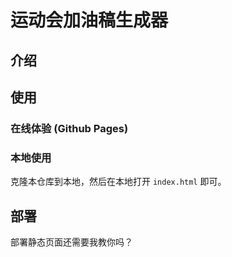 # 运动会加油稿生成器

## 介绍

## 使用

### 在线体验 (Github Pages)

### 本地使用

克隆本仓库到本地，然后在本地打开 `index.html` 即可。

## 部署

部署静态页面还需要我教你吗？
